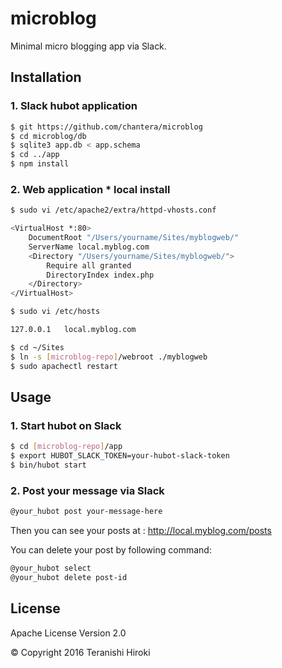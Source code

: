 # microblog

Minimal micro blogging app via Slack.

## Installation

### 1. Slack hubot application

```sh
$ git https://github.com/chantera/microblog
$ cd microblog/db
$ sqlite3 app.db < app.schema
$ cd ../app
$ npm install
```

### 2. Web application  * local install

```sh
$ sudo vi /etc/apache2/extra/httpd-vhosts.conf

<VirtualHost *:80>
    DocumentRoot "/Users/yourname/Sites/myblogweb/"
    ServerName local.myblog.com
    <Directory "/Users/yourname/Sites/myblogweb/">
        Require all granted
        DirectoryIndex index.php
    </Directory>
</VirtualHost>

$ sudo vi /etc/hosts

127.0.0.1	local.myblog.com

$ cd ~/Sites
$ ln -s [microblog-repo]/webroot ./myblogweb
$ sudo apachectl restart
```

## Usage

### 1. Start hubot on Slack

```sh
$ cd [microblog-repo]/app
$ export HUBOT_SLACK_TOKEN=your-hubot-slack-token
$ bin/hubot start
```

### 2. Post your message via Slack

```sh
@your_hubot post your-message-here
```

Then you can see your posts at : http://local.myblog.com/posts

You can delete your post by following command:

```sh
@your_hubot select
@your_hubot delete post-id
```

License
----
Apache License Version 2.0

&copy; Copyright 2016 Teranishi Hiroki
